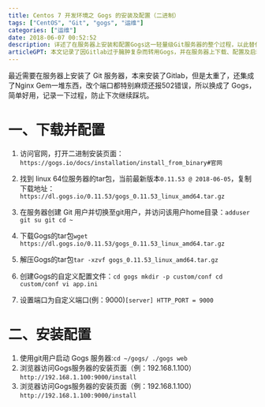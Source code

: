 ```yaml
---
title: Centos 7 开发环境之 Gogs 的安装及配置（二进制）
tags: ["CentOS", "Git", "gogs", "运维"]
categories: ["运维"]
date: 2018-06-07 00:52:52
description: 详述了在服务器上安装和配置Gogs这一轻量级Git服务器的整个过程，以此替代繁琐的GitLab。
articleGPT: 本文记录了因Gitlab过于臃肿复杂而转用Gogs，并在服务器上下载、配置及启动这个轻量级Git服务端的详细过程。
---
```


最近需要在服务器上安装了 Git 服务器，本来安装了Gitlab，但是太重了，还集成了Nginx
Gem一堆东西，改个端口都特别麻烦还报502错误，所以换成了 Gogs，简单好用，记录一下过程，防止下次继续踩坑。  

# 一、下载并配置

  1. 访问官网，打开二进制安装页面：`https://gogs.io/docs/installation/install_from_binary#官网`

  1. 找到 linux 64位服务器的tar包，当前最新版本`0.11.53 @ 2018-06-05`，复制下载地址：`https://dl.gogs.io/0.11.53/gogs_0.11.53_linux_amd64.tar.gz`
  2. 在服务器创建 Git 用户并切换至git用户，并访问该用户home目录：`adduser git su git cd ~`
  3. 下载Gogs的tar包`wget https://dl.gogs.io/0.11.53/gogs_0.11.53_linux_amd64.tar.gz`
  4. 解压Gogs的tar包`tar -xzvf gogs_0.11.53_linux_amd64.tar.gz `
  5. 创建Gogs的自定义配置文件：`cd gogs mkdir -p custom/conf cd custom/conf vi app.ini`
  6. 设置端口为自定义端口(例：9000)`[server] HTTP_PORT = 9000`

# 二、安装配置

  1. 使用git用户启动 Gogs 服务器:`cd ~/gogs/ ./gogs web`
  2. 浏览器访问Gogs服务器的安装页面（例：192.168.1.100）`http://192.168.1.100:9000/install`
  3. 浏览器访问Gogs服务器的安装页面（例：192.168.1.100）`http://192.168.1.100:9000/install`
